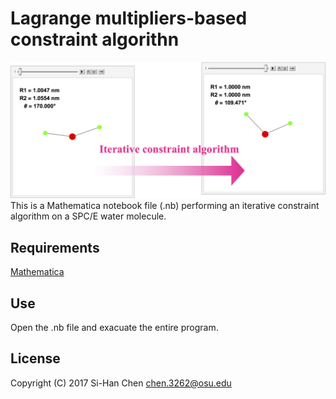 # Lagrange multipliers-based constraint algorithn

<img src ="https://github.com/chen3262/Constraint-Algorithm/blob/master/demo.png" width="600">
This is a Mathematica notebook file (.nb) performing an iterative constraint algorithm on a SPC/E water molecule.

## Requirements

[Mathematica](https://www.wolfram.com/mathematica/)

## Use

Open the .nb file and exacuate the entire program.

## License

Copyright (C) 2017 Si-Han Chen chen.3262@osu.edu
